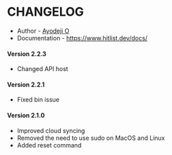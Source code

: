 # CHANGELOG

- Author - [Ayodeji O](http://www.trulyao.dev)
- Documentation - https://www.hitlist.dev/docs/

#### Version 2.2.3
- Changed API host


#### Version 2.2.1
- Fixed bin issue


#### Version 2.1.0
- Improved cloud syncing
- Removed the need to use sudo on MacOS and Linux
- Added reset command